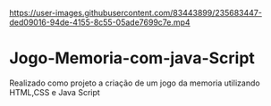 

https://user-images.githubusercontent.com/83443899/235683447-ded09016-94de-4155-8c55-05ade7699c7e.mp4

# Jogo-Memoria-com-java-Script
Realizado como projeto a criação de um jogo da memoria utilizando HTML,CSS e Java Script
